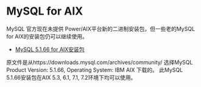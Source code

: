 # MySQL for AIX 

MySQL 官方现在未提供 Power/AIX平台新的二进制安装包，但一些老的MySQL for AIX的安装包仍可以继续使用。

* [MySQL 5.1.66 for AIX安装包](https://github.com/powerfans/MySQL_for_AIX/releases/tag/MySQL_5.1.66_for_AIX)

 原文件是从https://downloads.mysql.com/archives/community/ 选择MySQL Product Version: 5.1.66, Operating System: IBM AIX 下载的。
 此MySQL 5.1.66安装包在AIX 5.3, 6.1, 7.1, 7.2环境下均可以使用。
